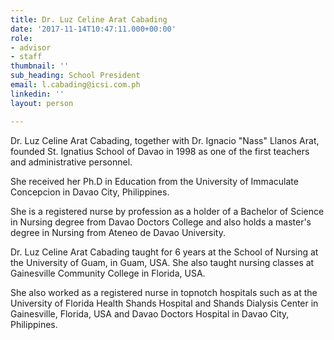 ```yaml
---
title: Dr. Luz Celine Arat Cabading
date: '2017-11-14T10:47:11.000+00:00'
role:
- advisor
- staff
thumbnail: ''
sub_heading: School President
email: l.cabading@icsi.com.ph
linkedin: ''
layout: person

---
```

Dr. Luz Celine Arat Cabading, together with Dr. Ignacio "Nass" Llanos Arat, founded St. Ignatius School of Davao in 1998 as one of the first teachers and administrative personnel.

She received her Ph.D in Education from the University of Immaculate Concepcion in Davao City, Philippines.

She is a registered nurse by profession as a holder of a Bachelor of Science in Nursing degree from Davao Doctors College and also holds a master's degree in Nursing from Ateneo de Davao University.

Dr. Luz Celine Arat Cabading taught for 6 years at the School of Nursing at the University of Guam, in Guam, USA. She also taught nursing classes at Gainesville Community College in Florida, USA.

She also worked as a registered nurse in topnotch hospitals such as at the University of Florida Health Shands Hospital and Shands Dialysis Center in Gainesville, Florida, USA and Davao Doctors Hospital in Davao City, Philippines.